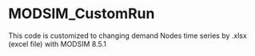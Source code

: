 # MODSIM_CustomRun
This code is customized to changing demand Nodes time series by .xlsx (excel file) with MODSIM 8.5.1
